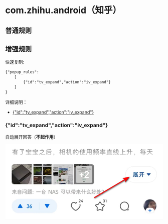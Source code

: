 # com.zhihu.android（知乎）

## 普通规则


## 增强规则

快速复制:
```
{"popup_rules":
    [
        {"id":"tv_expand","action":"iv_expand"}
    ]
}
```
详细说明：
- [{"id":"tv_expand","action":"iv_expand"}](#idtv_expandactioniv_expand)

### {"id":"tv_expand","action":"iv_expand"}
自动展开回答（**不起作用**）

![](./assets/iv_expand.jpg)
